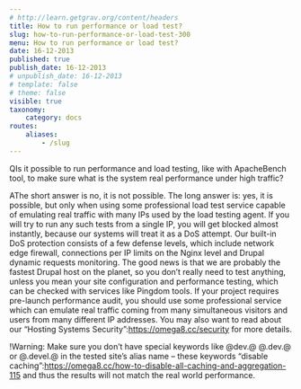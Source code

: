 ```yaml
---
# http://learn.getgrav.org/content/headers
title: How to run performance or load test?
slug: how-to-run-performance-or-load-test-300
menu: How to run performance or load test?
date: 16-12-2013
published: true
publish_date: 16-12-2013
# unpublish_date: 16-12-2013
# template: false
# theme: false
visible: true
taxonomy:
    category: docs
routes:
    aliases:
        - /slug
---
```


<a name="info-q"></a>

QIs it possible to run performance and load testing, like with ApacheBench tool, to make sure what is the system real performance under high traffic?

<a name="info-a"></a>

AThe short answer is no, it is not possible. The long answer is: yes, it is possible, but only when using some professional load test service capable of emulating real traffic with many IPs used by the load testing agent. If you will try to run any such tests from a single IP, you will get blocked almost instantly, because our systems will treat it as a DoS attempt. Our built-in DoS protection consists of a few defense levels, which include network edge firewall, connections per IP limits on the Nginx level and Drupal dynamic requests monitoring. The good news is that we are probably the fastest Drupal host on the planet, so you don’t really need to test anything, unless you mean your site configuration and performance testing, which can be checked with services like Pingdom tools. If your project requires pre-launch performance audit, you should use some professional service which can emulate real traffic coming from many simultaneous visitors and users from many different IP addresses. You may also want to read about our “Hosting Systems Security”:https://omega8.cc/security for more details.

<a name="info-a"></a>

!Warning: Make sure you don’t have special keywords like @dev.@ @.dev.@ or @.devel.@ in the tested site’s alias name – these keywords “disable caching”:https://omega8.cc/how-to-disable-all-caching-and-aggregation-115 and thus the results will not match the real world performance.